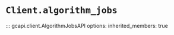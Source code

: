 # `Client.algorithm_jobs`

::: gcapi.client.AlgorithmJobsAPI
    options:
        inherited_members: true
